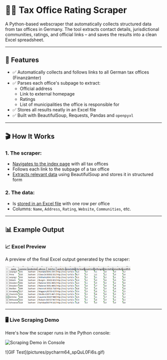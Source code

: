 # 🕵️‍♂️ Tax Office Rating Scraper

A Python-based webscraper that automatically collects structured data from tax offices in Germany. The tool extracts contact details, jurisdictional communities, ratings, and official links – and saves the results into a clean Excel spreadsheet.

---

## 🚀 Features

- ✅ Automatically collects and follows links to all German tax offices (Finanzämter)
- ✅ Parses each office's subpage to extract:
  - Official address  
  - Link to external homepage  
  - Ratings   
  - List of municipalities the office is responsible for
- ✅ Stores all results neatly in an Excel file 
- ✅ Built with BeautifulSoup, Requests, Pandas and `openpyxl`

---

## 🎬 How It Works

### 1. The scraper:
- [Navigates to the index page](https://github.com/timbirkert/web_scraper---tax_office_rating/blob/main/code/main.py) with all tax offices  
- Follows each link to the subpage of a tax office  
- [Extracts relevant data](https://github.com/timbirkert/web_scraper---tax_office_rating/blob/main/code/finanzamtseite_infos2.py) using BeautifulSoup and stores it in structured form

### 2. The data:
- Is [stored in an Excel file](https://github.com/timbirkert/web_scraper---tax_office_rating/blob/main/code/liste_in%20_excel.py) with one row per office  
- Columns: `Name`, `Address`, `Rating`, `Website`, `Communities`, etc.

---

## 📊 Example Output

### 📈 Excel Preview  
A preview of the final Excel output generated by the scraper:

<p>
  <img src="pictures/Screenshot (130).png" alt="Excel Output" width="80%">
</p>

---

### 🖥️ Live Scraping Demo  
Here's how the scraper runs in the Python console:

<p>
  <img src="pictures/pycharm64_spQuL0Fi6s.gif" alt="Scraping Demo in Console" width="80%">
</p>
![GIF Test](pictures/pycharm64_spQuL0Fi6s.gif)


